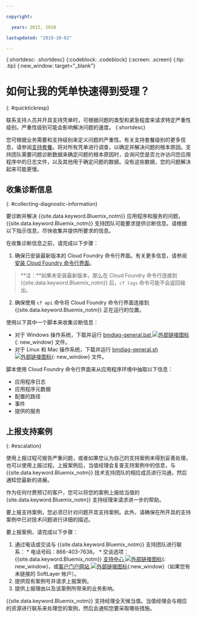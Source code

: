 ```yaml
---

copyright:

  years: 2015, 2018

lastupdated: "2018-10-02"

---
```



{:shortdesc: .shortdesc}
{:codeblock: .codeblock}
{:screen: .screen}
{:tip: .tip}
{:new_window: target="_blank"}


# 如何让我的凭单快速得到受理？
{: #quicktickresp}

联系支持人员并开具支持凭单时，可根据问题的类型和紧急程度来请求特定严重性级别。严重性级别可能会影响解决问题的速度。
{:shortdesc}

您可根据业务需要和支持级别来定义问题的严重性。有关支持套餐级别的更多信息，请参阅[支持套餐](/docs/get-support/index.html)。将对所有凭单进行调查，以确定并解决问题的根本原因。支持团队需要问题诊断数据来确定问题的根本原因时，会询问您是否允许访问您应用程序中的日志文件，以及其他用于确定问题的数据。没有这些数据，您的问题解决起来可能更慢。

## 收集诊断信息
{: #collecting-diagnostic-information}

要诊断并解决 {{site.data.keyword.Bluemix_notm}} 应用程序和服务的问题，{{site.data.keyword.Bluemix_notm}} 支持团队可能要求提供诊断信息。请根据以下指示信息，尽快收集并提供所要求的信息。

在收集诊断信息之前，请完成以下步骤：

1. 确保已安装最新版本的 Cloud Foundry 命令行界面。有关更多信息，请参阅[安装 Cloud Foundry 命令行界面](/docs/starters/install_cli.html)。
>**注：**如果未安装最新版本，那么在 Cloud Foundry 命令行连接到 {{site.data.keyword.Bluemix_notm}} 后，`cf logs` 命令可能不会返回输出。
2. 确保使用 `cf api` 命令将 Cloud Foundry 命令行界面连接到 {{site.data.keyword.Bluemix_notm}} 正在运行的位置。

使用以下其中一个脚本来收集诊断信息：

  * 对于 Windows 操作系统，下载并运行 [bmdiag-general.bat ![外部链接图标](../icons/launch-glyph.svg "外部链接图标")](http://bluemix-mustgather.mybluemix.net/mustgather/general/bmdiag-general.bat){: new_window} 文件。
  * 对于 Linux 和 Mac 操作系统，下载并运行 [bmdiag-general.sh ![外部链接图标](../icons/launch-glyph.svg "外部链接图标")](http://bluemix-mustgather.mybluemix.net/mustgather/general/bmdiag-general.sh){: new_window} 文件。

脚本使用 Cloud Foundry 命令行界面来从应用程序环境中抽取以下信息：
  * 应用程序日志
  * 应用程序元数据
  * 配置的路径
  * 事件
  * 提供的服务

## 上报支持案例
{: #escalation}

使用上报过程可报告严重问题，或者如果您认为自己的支持案例未得到妥善处理，也可以使用上报过程。上报案例后，当值经理会复查支持案例中的信息，与 {{site.data.keyword.Bluemix_notm}} 技术支持团队的相应成员进行沟通，然后通知您最新的进展。

作为任何付费预订的客户，您可以将您的案例上报给当值的 {site.data.keyword.Bluemix_notm}} 支持经理来请求进一步的帮助。 

要上报支持案例，您必须已针对问题开具支持案例。此外，请确保在所开具的支持案例中已对技术问题进行详细的描述。

 要上报案例，请完成以下步骤：

  1. 通过电话或交谈与 {{site.data.keyword.Bluemix_notm}} 支持团队进行联系：
    * 电话号码：866-403-7638。
    * 交谈选项：{{site.data.keyword.Bluemix_notm}} [支持中心 ![外部链接图标](../icons/launch-glyph.svg "外部链接图标")](https://console.bluemix.net/unifiedsupport/supportcenter){: new_window}，或[客户门户网站 ![外部链接图标](../icons/launch-glyph.svg)](https://control.softlayer.com/){:new_window}（如果您有未链接的 SoftLayer 帐户）。
  2. 提供现有案例号并请求上报案例。
  3. 提供上报理由以及该案例所带来的业务影响。

{{site.data.keyword.Bluemix_notm}} 支持经理全天候当值。当值经理会与相应的资源进行联系来处理您的案例，然后会通知您要采取哪些措施。
